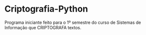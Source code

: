 # Criptografia-Python
Programa iniciante feito para o 1º semestre do curso de Sistemas de Informação que CRIPTOGRAFA textos.
